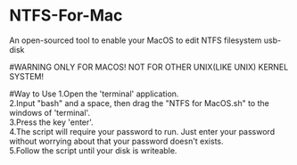 # NTFS-For-Mac  
An open-sourced tool to enable your MacOS to edit NTFS filesystem usb-disk  

#WARNING
ONLY FOR MACOS! NOT FOR OTHER UNIX(LIKE UNIX) KERNEL SYSTEM!

#Way to Use
1.Open the 'terminal' application.  
2.Input "bash" and a space, then drag the "NTFS for MacOS.sh" to the windows of 'terminal'.  
3.Press the key 'enter'.  
4.The script will require your password to run. Just enter your password without worrying about that your password doesn't exists.  
5.Follow the script until your disk is writeable.  
